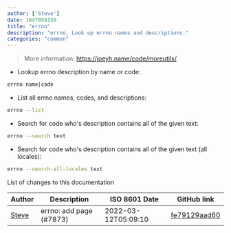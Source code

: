 ```yaml
---
author: ['Steve']
date: 1647058150
title: "errno"
description: "errno, Look up errno names and descriptions."
categories: "common"
---
```

> More information: <https://joeyh.name/code/moreutils/>.

- Lookup errno description by name or code:

```bash
errno name|code
```

- List all errno names, codes, and descriptions:

```bash
errno --list
```

- Search for code who's description contains all of the given text:

```bash
errno --search text
```

- Search for code who's description contains all of the given text (all locales):

```bash
errno --search-all-locales text
```
List of changes to this documentation


Author | Description | ISO 8601 Date | GitHub link
------|-----|-----|-----
[Steve](mailto:stautonico@gmail.com) | errno: add page (#7873) | 2022-03-12T05:09:10 | [fe79129aad60](https://github.com/tldr-pages/tldr/commit/fe79129aad6056fc983741afbc86e31c54932b4c)

